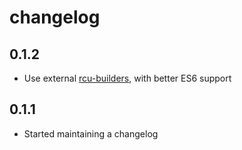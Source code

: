 # changelog

## 0.1.2

* Use external [rcu-builders](https://github.com/ractivejs/rcu-builders), with better ES6 support

## 0.1.1

* Started maintaining a changelog